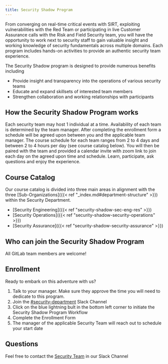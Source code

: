 ```yaml
---
title: Security Shadow Program
---
```


From converging on real-time critical events with SIRT, exploiting vulnerabilities with the Red Team or participating in live Customer Assurance calls with the Risk and Field Security team, you will have the opportunity to work next to security staff to gain valuable insight and working knowledge of security fundamentals across multiple domains. Each program includes hands-on activities to provide an authentic security team experience.

The Security Shadow program is designed to provide numerous benefits including

- Provide insight and transparency into the operations of various security teams
- Educate and expand skillsets of interested team members
- Strengthen collaboration and working relationships with participants

## How the Security Shadow Program works

Each security team may host 1 individual at a time.  Availability of each team is determined by the team manager.  After completing the enrollment form a schedule will be agreed upon between you and the applicable team manager.  The course schedule for each team ranges from 2 to 4 days and between 2 to 4 hours per day (see course catalog below).  You will then be paired with the team and provided a calendar invite with zoom link to join each day on the agreed upon time and schedule.  Learn, participate, ask questions and enjoy the experience.

## Course Catalog

Our course catalog is divided into three main areas in alignment with the three [Sub-Organizations]({{< ref "_index.md#department-structure" >}}) within the Security Department.

- [Security Engineering]({{< ref "security-shadow-sec-eng-res" >}})
- [Security Operations]({{< ref "security-shadow-security-operations" >}})
- [Security Assurance]({{< ref "security-shadow-security-assurance" >}})

## Who can join the Security Shadow Program

All GitLab team members are welcome!

## Enrollment

Ready to embark on this adventure with us?

1. Talk to your manager. Make sure they approve the time you will need to dedicate to this program.
1. Join the [#security-department](https://gitlab.slack.com/archives/CM74JMLTU) Slack Channel
1. Click on the blue lightning bult in the bottom left corner to initiate the Security Shadow Program Workflow
1. Complete the Enrollment Form
1. The manager of the applicable Security Team will reach out to schedule your start date

## Questions

Feel free to contact the [Security Team](https://gitlab.slack.com/archives/CM74JMLTU) in our Slack Channel
